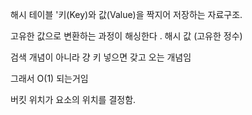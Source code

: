 해시 테이블 '키(Key)와 값(Value)을 짝지어 저장하는 자료구조.

고유한 값으로 변환하는 과정이 해싱한다 .
해시 값 (고유한 정수)

검색 개념이 아니라 걍 키 넣으면 갖고 오는 개념임

그래서 O(1) 되는거임 

버킷 위치가 요소의 위치를 결정함. 

